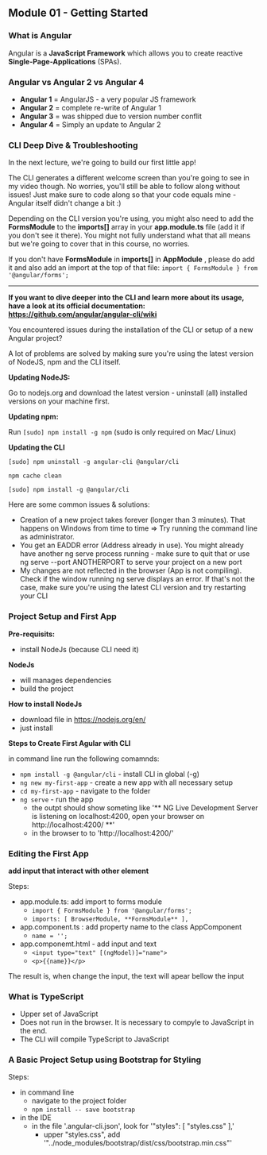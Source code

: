 ## Module 01 - Getting Started

### What is Angular

Angular is a __JavaScript Framework__ which allows you to create reactive __Single-Page-Applications__ (SPAs).

### Angular vs Angular 2 vs Angular 4

- **Angular 1** = AngularJS - a very popular JS framework
- **Angular 2** = complete re-write of Angular 1
- **Angular 3** = was shipped due to version number conflit
- **Angular 4** = Simply an update to Angular 2

### CLI Deep Dive & Troubleshooting

In the next lecture, we're going to build our first little app!

The CLI generates a different welcome screen than you're going to see in my video though. No worries, you'll still be able to follow along without issues! Just make sure to code along so that your code equals mine - Angular itself didn't change a bit :)

Depending on the CLI version you're using, you might also need to add the __FormsModule__  to the __imports[]__  array in your __app.module.ts__  file (add it if you don't see it there). You might not fully understand what that all means but we're going to cover that in this course, no worries.

If you don't have __FormsModule__  in __imports[]__  in __AppModule__ , please do add it and also add an import at the top of that file: `import { FormsModule } from '@angular/forms';` 

-----

**If you want to dive deeper into the CLI and learn more about its usage, have a look at its official documentation: https://github.com/angular/angular-cli/wiki**

You encountered issues during the installation of the CLI or setup of a new Angular project?

A lot of problems are solved by making sure you're using the latest version of NodeJS, npm and the CLI itself.

**Updating NodeJS:**

Go to nodejs.org and download the latest version - uninstall (all) installed versions on your machine first.

**Updating npm:**

Run `[sudo] npm install -g npm`  (sudo  is only required on Mac/ Linux)

**Updating the CLI**

`[sudo] npm uninstall -g angular-cli @angular/cli` 

`npm cache clean` 

`[sudo] npm install -g @angular/cli` 

Here are some common issues & solutions:

- Creation of a new project takes forever (longer than 3 minutes). That happens on Windows from time to time => Try running the command line as administrator. 
- You get an EADDR error (Address already in use). You might already have another ng serve process running - make sure to quit that or use ng serve --port ANOTHERPORT  to serve your project on a new port
- My changes are not reflected in the browser (App is not compiling). Check if the window running ng serve  displays an error. If that's not the case, make sure you're using the latest CLI version and try restarting your CLI

### Project Setup and First App

**Pre-requisits:**
- install NodeJs (because CLI need it)

**NodeJs**
- will manages dependencies
- build the project

**How to install NodeJs**
- download file in https://nodejs.org/en/
- just install

**Steps to Create First Agular with CLI**

in command line run the following comamnds:
- `npm install -g @angular/cli` - install CLI in global (-g)
- `ng new my-first-app` - create a new app with all necessary setup 
- `cd my-first-app` - navigate to the folder
- `ng serve` - run the app
	- the outpt should show someting like '** NG Live Development Server is listening on localhost:4200, open your browser on http://localhost:4200/ **'
	- in the browser to to 'http://localhost:4200/'

### Editing the First App
**add input that interact with other element**

Steps:
- app.module.ts: add import to forms module
	- `import { FormsModule } from '@angular/forms';`
	- `imports: [ BrowserModule, **FormsModule** ],`
- app.component.ts : add property name to the class AppComponent
	- `name = '';`
- app.componemt.html - add input and text
	- `<input type="text" [(ngModel)]="name">`
	- `<p>{{name}}</p>`
	
The result is, when change the input, the text will apear bellow the input


### What is TypeScript
- Upper set of JavaScript
- Does not run in the browser. It is necessary to compyle to JavaScript in the end.
- The CLI will compile TypeScript to JavaScript

### A Basic Project Setup using Bootstrap for Styling

Steps:
- in command line
	- navigate to the project folder
	- `npm install -- save bootstrap`
- in the IDE
	- in the file '.angular-cli.json', look for '"styles": [ "styles.css" ],'
		- upper "styles.css", add '"../node_modules/bootstrap/dist/css/bootstrap.min.css"'

